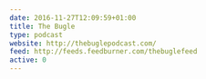 ```yaml
---
date: 2016-11-27T12:09:59+01:00
title: The Bugle
type: podcast
website: http://thebuglepodcast.com/
feed: http://feeds.feedburner.com/thebuglefeed
active: 0
---
```

